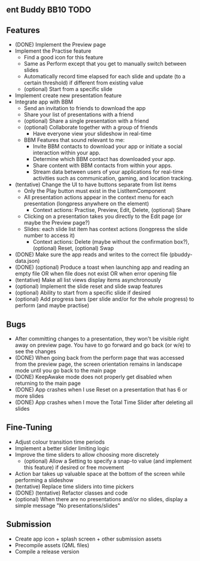 ent Buddy BB10 TODO
-------------------------------------------

Features
--------------
- (DONE) Implement the Preview page
- Implement the Practise feature
	- Find a good icon for this feature
	- Same as Perform except that you get to manually switch between slides
	- Automatically record time elapsed for each slide and update (to a certain threshold) if different from existing value
	- (optional) Start from a specific slide
- Implement create new presentation feature
- Integrate app with BBM
	- Send an invitation to friends to download the app
	- Share your list of presentations with a friend
	- (optional) Share a single presentation with a friend
	- (optional) Collaborate together with a group of friends
		- Have everyone view your slideshow in real-time
	- BBM Features that sound relevant to me:
		- Invite BBM contacts to download your app or initiate a social interaction within your app.
		- Determine which BBM contact has downloaded your app.
		- Share content with BBM contacts from within your apps.
		- Stream data between users of your applications for real-time activities such as communication, gaming, and location tracking.
- (tentative) Change the UI to have buttons separate from list items
	- Only the Play button must exist in the ListItemComponent
	- All presentation actions appear in the context menu for each presentation (longpress anywhere on the element)
		- Context actions: Practise, Preview, Edit, Delete, (optional) Share
	- Clicking on a presentation takes you directly to the Edit page (or maybe the Preview page?)
	- Slides: each slide list item has context actions (longpress the slide number to access it)
		- Context actions: Delete (maybe without the confirmation box?), (optional) Reset, (optional) Swap
- (DONE) Make sure the app reads and writes to the correct file (pbuddy-data.json)
- (DONE) (optional) Produce a toast when launching app and reading an empty file OR when file does not exist OR when error opening file
- (tentative) Make all list views display items asynchronously
- (optional) Implement the slide reset and slide swap features
- (optional) Ability to start from a specific slide if desired
- (optional) Add progress bars (per slide and/or for the whole progress) to perform (and maybe practise)

Bugs
--------------
- After committing changes to a presentation, they won't be visible right away on preview page. You have to go forward and go back (or w/e) to see the changes
- (DONE) When going back from the perform page that was accessed from the preview page, the screen orientation remains in landscape mode until you go back to the main page
- (DONE) KeepAwake mode does not properly get disabled when returning to the main page
- (DONE) App crashes when I use Reset on a presentation that has 6 or more slides
- (DONE) App crashes when I move the Total Time Slider after deleting all slides

Fine-Tuning
---------------
- Adjust colour transition time periods
- Implement a better slider limiting logic
- Improve the time sliders to allow choosing more discretely
	- (optional) Allow a Setting to specify a snap-to value (and implement this feature) if desired or free movement
- Action bar takes up valuable space at the bottom of the screen while performing a slideshow
- (tentative) Replace time sliders into time pickers
- (DONE) (tentative) Refactor classes and code
- (optional) When there are no presentations and/or no slides, display a simple message "No presentations/slides"

Submission
-------------------
- Create app icon + splash screen + other submission assets
- Precompile assets (QML files)
- Compile a release version

